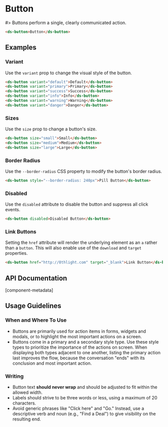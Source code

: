# Button

#> Buttons perform a single, clearly communicated action.

```html preview expanded
<ds-button>Button</ds-button>
```

## Examples

### Variant

Use the `variant` prop to change the visual style of the button.

```html preview
<ds-button variant="default">Default</ds-button>
<ds-button variant="primary">Primary</ds-button>
<ds-button variant="success">Success</ds-button>
<ds-button variant="info">Info</ds-button>
<ds-button variant="warning">Warning</ds-button>
<ds-button variant="danger">Danger</ds-button>
```

### Sizes

Use the `size` prop to change a button's size.

```html preview
<ds-button size="small">Small</ds-button>
<ds-button size="medium">Medium</ds-button>
<ds-button size="large">Large</ds-button>
```

### Border Radius

Use the `--border-radius` CSS property to modify the button's border radius.

```html preview
<ds-button style="--border-radius: 240px">Pill Button</ds-button>
```

### Disabled

Use the `disabled` attribute to disable the button and suppress all click events.

```html preview
<ds-button disabled>Disabled Button</ds-button>
```

### Link Buttons

Setting the `href` attribute will render the underlying element as an `a` rather
than a `button`. This will also enable use of the `download` and `target` properties.

```html preview
<ds-button href="http://8thlight.com" target="_blank">Link Button</ds-button>
```

## API Documentation

[component-metadata]

## Usage Guidelines

### When and Where To Use

- Buttons are primarily used for action items in forms, widgets and
  modals, or to highlight the most important actions on a screen.
- Buttons come in a primary and a secondary style type. Use these style types to
  prioritize the importance of the actions on screen. When displaying both types
  adjacent to one another, listing the primary action last improves the flow,
  because the conversation "ends" with its conclusion and most important action.

### Writing

- Button text **should never wrap** and should be adjusted to fit within the
  allowed width.
- Labels should strive to be three words or less, using a maximum of 20
  characters.
- Avoid generic phrases like "Click here" and "Go." Instead, use a descriptive
  verb and noun (e.g., "Find a Deal") to give visibility on the resulting end.
